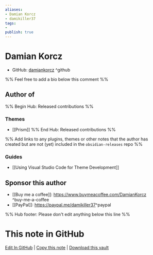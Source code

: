 ```yaml
---
aliases:
- Damian Korcz
- damikiller37
tags:
- 
publish: true
---
```


# Damian Korcz

- GitHub: [damiankorcz](https://github.com/damiankorcz/) ^github
<!-- - Discord: `@` ^discord-->
<!-- - Website: <> ^website-->
<!-- - [[Publish sites|Publish site]]: ^publish-->

%% Feel free to add a bio below this comment %%


## Author of

%% Begin Hub: Released contributions %%

### Themes
- [[Prism]]
%% End Hub: Released contributions %%

%% Add links to any plugins, themes or other notes that the author has created but are not (yet) included in the `obsidian-releases` repo %%
### Guides
- [[Using Visual Studio Code for Theme Development]]
<!--
### Unlisted plugins

- 
-->

<!--
### Others

- 
-->

## Sponsor this author

- [[Buy me a coffee]]: <https://www.buymeacoffee.com/DamianKorcz> ^buy-me-a-coffee
- [[PayPal]]: <https://paypal.me/damikiller37>^paypal

<!--
- [[GitHub sponsors]]: [Sponsor @damiankorcz on GitHub Sponsors](https://github.com/sponsors/damiankorcz) ^github-sponsor
- [[Patreon]]: ^patreon

-->

<!--
## Follow this author

- [[YouTube Channels|On YouTube]]: ^youtube
- Twitter: ^twitter
- ...
-->

%% Hub footer: Please don't edit anything below this line %%

# This note in GitHub

<span class="git-footer">[Edit In GitHub](https://github.dev/obsidian-community/obsidian-hub/blob/main/01%20-%20Community/People/damiankorcz.md "git-hub-edit-note") | [Copy this note](https://raw.githubusercontent.com/obsidian-community/obsidian-hub/main/01%20-%20Community/People/damiankorcz.md "git-hub-copy-note") | [Download this vault](https://github.com/obsidian-community/obsidian-hub/archive/refs/heads/main.zip "git-hub-download-vault") </span>

